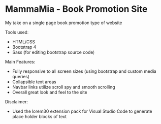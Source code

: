# MammaMia - Book Promotion Site

My take on a single page book promotion type of website 


Tools used:
 - HTML/CSS
 - Bootstrap 4
 - Sass (for editing bootstrap source code)


Main Features:
  - Fully responsive to all screen sizes (using bootstrap and custom media queries)
  - Collapsible text areas
  - Navbar links utilize scroll spy and smooth scrolling
  - Overall great look and feel to the site

Disclaimer:
  - Used the lorem30 extension pack for Visual Studio Code to generate place holder blocks of text
  

